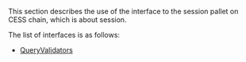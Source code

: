 This section describes the use of the interface to the session pallet on CESS chain, which is about session.

The list of interfaces is as follows:
- [QueryValidators](QueryValidators.md)